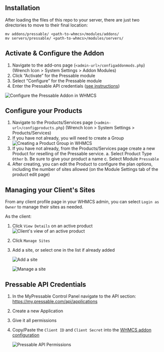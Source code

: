 ## Installation

After loading the files of this repo to your server, there are just two directories to move to their final location:
```
mv addons/pressable/ <path-to-whmcs>/modules/addons/
mv servers/pressable/ <path-to-whmcs>/modules/servers/
```

## Activate & Configure the Addon

1. Navigate to the add-ons page (`<admin-url>/configaddonmods.php`)
(Wrench Icon > System Settings > Addon Modules)
2. Click “Activate” for the Pressable module
3. Select “Configure” for the Pressable module
4. Enter the Pressable API credentials ([see instructions](#pressable-api-credentials))

![Configure the Pressable Addon in WHMCS](https://github.com/pressable/mpcp-whmcs-integration/assets/11565712/0fec0191-d79d-46fc-9acd-f2b6d9bc60f4)

## Configure your Products

1. Navigate to the Products/Services page (`<admin-url>/configproducts.php`)
(Wrench Icon > System Settings > Products/Services)
2. If you have not already, you will need to create a Group
   ![Creating a Product Group in WHMCS](https://github.com/pressable/mpcp-whmcs-integration/assets/11565712/8615fc88-6375-4761-82bf-63b29e01f07b)
3. If you have not already, from the Products/Services page create a new Product for reselling of the Pressable service.
   a. Select Product Type `Other`
   b. Be sure to give your product a name
   c. Select Module `Pressable`
4. After creating, you can edit the Product to configure the plan options, including the number of sites allowed (on the Module Settings tab of the product edit page)

## Managing your Client's Sites

From any client profile page in your WHMCS admin, you can select `Login as Owner` to manage their sites as needed.

As the client:
1. Click `View Details` on an active product
   ![Client's view of an active product](https://github.com/pressable/mpcp-whmcs-integration/assets/11565712/c09f0428-b6a2-4764-874a-789e08c9e7aa)
2. Click `Manage Sites`
3. Add a site, or select one in the list if already added
   
   ![Add a site](https://github.com/pressable/mpcp-whmcs-integration/assets/11565712/636c070f-03c2-4a04-bbec-b5af2bbc8748)

   ![Manage a site](https://github.com/pressable/mpcp-whmcs-integration/assets/11565712/09cb76b4-3805-4a69-911e-3a3e47ee6259)

## Pressable API Credentials

1. In the MyPressable Control Panel navigate to the API section: https://my.pressable.com/api/applications
2. Create a new Application
3. Give it all permissions
4. Copy/Paste the `Client ID` and `Client Secret` into the [WHMCS addon configuration](#activate--configure-the-addon)
   
   ![Pressable API Permissions](https://github.com/pressable/mpcp-whmcs-integration/assets/11565712/f6501075-9c60-4088-bcd5-ddb7825798dd)
